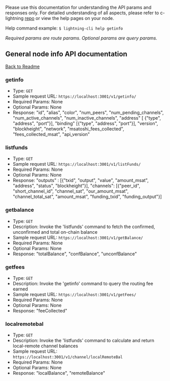 Please use this documentation for understanding the API params and responses only.
For detailed understanding of all aspects, please refer to c-lightning [repo](https://github.com/ElementsProject/lightning) or view the help pages on your node.

Help command example: `$ lightning-cli help getinfo`

*Required params are route params. Optional params are query params.*

## General node info API documentation
[Back to Readme](../README.md)

### getinfo
- Type: `GET`
- Sample request URL: `https://localhost:3001/v1/getinfo/`
- Required Params: None
- Optional Params: None
- Response:
"id", "alias", "color", "num_peers", "num_pending_channels", "num_active_channels", "num_inactive_channels", "address" [ {"type", "address", "port"}], "binding" [{"type", "address", "port"}], "version", "blockheight", "network", "msatoshi_fees_collected", "fees_collected_msat", "api_version"

### listfunds
- Type: `GET`
- Sample request URL: `https://localhost:3001/v1/listFunds/`
- Required Params: None
- Optional Params: None
- Response:
"outputs" : [{"txid", "output", "value", "amount_msat", "address", "status", "blockheight"}], "channels": [{"peer_id", "short_channel_id", "channel_sat", "our_amount_msat", "channel_total_sat", "amount_msat", "funding_txid", "funding_output"}]

### getbalance
- Type: `GET`
- Description: Invoke the 'listfunds' command to fetch the confirmed, unconfirmed and total on-chain balance
- Sample request URL: `https://localhost:3001/v1/getBalance/`
- Required Params: None
- Optional Params: None
- Response:
"totalBalance", "confBalance", "unconfBalance"

### getfees
- Type: `GET`
- Description: Invoke the 'getinfo' command to query the routing fee earned
- Sample request URL: `https://localhost:3001/v1/getFees/`
- Required Params: None
- Optional Params: None
- Response:
"feeCollected"

### localremotebal
- Type: `GET`
- Description: Invoke the 'listfunds' command to calculate and return local-remote channel balances
- Sample request URL: `https://localhost:3001/v1/channel/localRemoteBal`
- Required Params: None
- Optional Params: None
- Response:
"localBalance", "remoteBalance"
